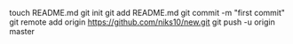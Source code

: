 touch README.md
git init
git add README.md
git commit -m "first commit"
git remote add origin https://github.com/niks10/new.git
git push -u origin master
